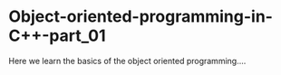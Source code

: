 # Object-oriented-programming-in-C++-part_01
Here we learn the basics of the object oriented programming....
